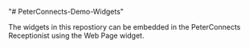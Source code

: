 "# PeterConnects-Demo-Widgets" 

The widgets in this repostiory can be embedded in the PeterConnects Receptionist using the Web Page widget.


